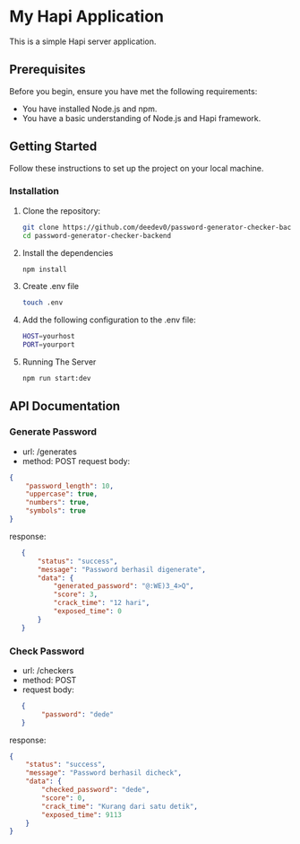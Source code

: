 # My Hapi Application

This is a simple Hapi server application.

## Prerequisites

Before you begin, ensure you have met the following requirements:
- You have installed Node.js and npm.
- You have a basic understanding of Node.js and Hapi framework.

## Getting Started

Follow these instructions to set up the project on your local machine.

### Installation

1. Clone the repository:
   ```bash
   git clone https://github.com/deedev0/password-generator-checker-backend.git
   cd password-generator-checker-backend
2. Install the dependencies
   ```bash
   npm install
3. Create .env file
   ```bash
   touch .env
4. Add the following configuration to the .env file:
   ```bash
   HOST=yourhost
   PORT=yourport
5. Running The Server
   ```bash
   npm run start:dev

## API Documentation
### Generate Password
- url: /generates
- method: POST
request body:
```json
{
    "password_length": 10,
    "uppercase": true, 
    "numbers": true,
    "symbols": true
}
```
response: 
   ```json
      {
          "status": "success",
          "message": "Password berhasil digenerate",
          "data": {
              "generated_password": "@:WE)3_4>Q",
              "score": 3,
              "crack_time": "12 hari",
              "exposed_time": 0
          }
      }
```
### Check Password
- url: /checkers
- method: POST
- request body:
```json
   {
        "password": "dede"
   }
```
response: 
   ```json
   {
       "status": "success",
       "message": "Password berhasil dicheck",
       "data": {
           "checked_password": "dede",
           "score": 0,
           "crack_time": "Kurang dari satu detik",
           "exposed_time": 9113
       }
   }

